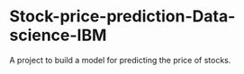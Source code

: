 # Stock-price-prediction-Data-science-IBM
A project to build a model for predicting the price of stocks.

